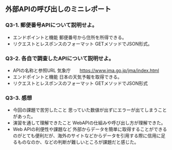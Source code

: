 ## 外部APIの呼び出しのミニレポート
### Q3-1. 郵便番号APIについて説明せよ。
* エンドポイントと機能
  郵便番号から住所を所得できる。
* リクエストとレスポンスのフォーマット
  GETメソッドでJSON形式。
### Q3-2. 各自で調査したAPIについて説明せよ。
* APIの名称と参照URL
  気象庁　　https://www.jma.go.jp/jma/index.html
* エンドポイントと機能
  日本の天気予報を取得できる。
* リクエストとレスポンスのフォーマット
  GETメソッドでJSON形式
### Q3-3. 感想
* 今回の課題で苦労したこと
  思っていた数値が出ずにエラーが出てしまうことがあった。
* 演習を通して理解できたこと
  WebAPIの仕組みや呼び出し方が理解できた。
* Web APIの利便性や課題など
  外部からデータを簡単に取得することができるのがとても便利だが、海外のサイトなどからデータを引用する際に信用に足るものなのか、などの判断が難しいところが課題だと感じた。
